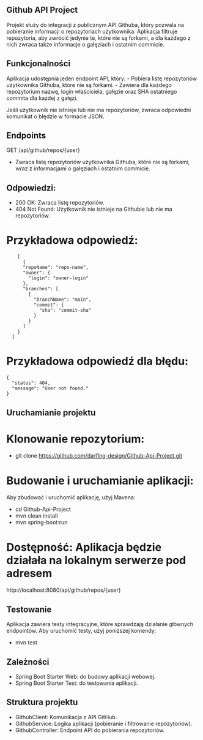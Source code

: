 ## Github API Project
Projekt służy do integracji z publicznym API Githuba, który pozwala na pobieranie informacji o 
repozytoriach użytkownika. Aplikacja filtruje repozytoria, aby zwrócić jedynie te, które nie są forkami, a dla każdego z nich zwraca także informacje o gałęziach i ostatnim commicie.

## Funkcjonalności
  Aplikacja udostępnia jeden endpoint API, który:
    - Pobiera listę repozytoriów użytkownika Githuba, które nie są forkami.
    - Zawiera dla każdego repozytorium nazwę, login właściciela, gałęzie oraz SHA ostatniego commita dla każdej z gałęzi.

  Jeśli użytkownik nie istnieje lub nie ma repozytoriów, zwraca odpowiedni komunikat o błędzie w formacie JSON.

## Endpoints 
  GET /api/github/repos/{user}
  - Zwraca listę repozytoriów użytkownika Githuba, które nie są forkami, wraz z informacjami o gałęziach i ostatnim commicie.

## Odpowiedzi:
  - 200 OK: Zwraca listę repozytoriów.
  - 404 Not Found: Użytkownik nie istnieje na Githubie lub nie ma repozytoriów.

  # Przykładowa odpowiedź:
        [
          {
          "repoName": "repo-name",
          "owner": {
            "login": "owner-login"
          },
          "branches": [
            {
              "branchName": "main",
              "commit": {
                "sha": "commit-sha"
              }
            }
          ]
        }
      ]
  # Przykładowa odpowiedź dla błędu:

    {
      "status": 404,
      "message": "User not found."
    }

  ## Uruchamianie projektu
   # Klonowanie repozytorium:
  - git clone https://github.com/darl1ng-design/Github-Api-Project.git
      
   # Budowanie i uruchamianie aplikacji:
  Aby zbudować i uruchomić aplikację, użyj Mavena:
  - cd Github-Api-Project
  - mvn clean install
  - mvn spring-boot:run
    
   # Dostępność: Aplikacja będzie działała na lokalnym serwerze pod adresem
   http://localhost:8080/api/github/repos/{user}


  ## Testowanie
  Aplikacja zawiera testy integracyjne, które sprawdzają działanie głównych endpointów. Aby uruchomić testy, użyj poniższej komendy:
   - mvn test

  ## Zależności
  - Spring Boot Starter Web: do budowy aplikacji webowej.
  - Spring Boot Starter Test: do testowania aplikacji.

  ## Struktura projektu
  - GithubClient: Komunikacja z API GitHub.
  - GithubService: Logika aplikacji (pobieranie i filtrowanie repozytoriów).
  - GithubController: Endpoint API do pobierania repozytoriów.
